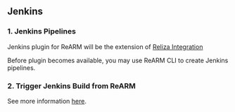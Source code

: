 ## Jenkins

### 1. Jenkins Pipelines

Jenkins plugin for ReARM will be the extension of [Reliza Integration](https://plugins.jenkins.io/reliza-integration/)

Before plugin becomes available, you may use ReARM CLI to create Jenkins pipelines.

### 2. Trigger Jenkins Build from ReARM

See more information [here](./jenkinsTrigger).